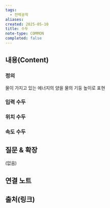 ```yaml
---
tags:
  - 전력공학
aliases: 
created: 2025-05-10
title: 수두
note-type: COMMON
completed: false
---
```


## 내용(Content)
### 정의
물이 가지고 있는 에너지의 양을 물의 기둥 높이로 표현

### 입력 수두

### 위치 수두

### 속도 수두

## 질문 & 확장

(없음)

## 연결 노트

## 출처(링크)

